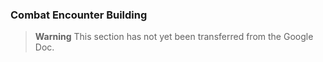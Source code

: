 ### Combat Encounter Building

> **Warning**
> This section has not yet been transferred from the Google Doc.
